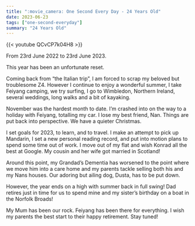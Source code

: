 ```yaml
---
title: ":movie_camera: One Second Every Day - 24 Years Old"
date: 2023-06-23
tags: ["one-second-everyday"]
summary: "24 Years Old"
---
```


{{< youtube QCvCP7k04H8 >}}

From 23rd June 2022 to 23rd June 2023.

This year has been an unfortunate reset.

Coming back from “the Italian trip”, I am forced to scrap my beloved but troublesome Z4. However I continue to enjoy a wonderful summer, I take Feiyang camping, we try surfing, I go to Wimbledon, Northern Ireland, several weddings, long walks and a bit of kayaking.

November was the hardest month to date. I’m crashed into on the way to a holiday with Feiyang, totalling my car. I lose my best friend, Nan. Things are put back into perspective. We have a quieter Christmas.

I set goals for 2023, to learn, and to travel. I make an attempt to pick up Mandarin, I set a new personal reading record, and put into motion plans to spend some time out of work. I move out of my flat and wish Konrad all the best at Google. My cousin and her wife got married in Scotland!

Around this point, my Grandad’s Dementia has worsened to the point where we move him into a care home and my parents tackle selling both his and my Nans houses. Our adoring but ailing dog, Dusta, has to be put down.

However, the year ends on a high with summer back in full swing! Dad retires just in time for us to spend mine and my sister’s birthday on a boat in the Norfolk Broads!

My Mum has been our rock. Feiyang has been there for everything. I wish my parents the best start to their happy retirement. Stay tuned!
